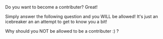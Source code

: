 Do you want to become a contributer?  Great!

Simply answer the following question and you WILL be allowed!  It's just an icebreaker an an attempt to get to know you a bit!

Why should you NOT be allowed to be a contributer :) ?
